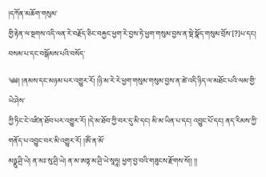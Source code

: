 ﻿  
།དཀོན་མཆོག་གསུམ་  
གྱི་རྟེན་ལ་སྔགས་འདི་ལན་རེ་བརྗོད་ཅིང་བརྐྱང་ཕྱག་རེ་བྱས་ཏེ་ཕྱག་གསུམ་བྱས་ན་སྡེ་སྣོད་གསུམ་བྲོས་[?]པ་དང། བསམ་པ་དང་བསྒོམས་པའི་བསོད་  
  
༄༅། །ནམས་དང་མཉམ་པར་འགྱུར་རོ། །ཉི་མ་རེ་རེ་ཕྱག་གསུམ་གསུམ་བྱས་ན་ཚེ་འདི་ཉིད་ལ་མཐོང་པའི་ལམ་གྱི་ཡེ་ཤེས་  
ཀྱི་ཏིང་ངེ་འཛིན་ཐོབ་པར་འགྱུར་རོ། །དེ་མ་ཐོབ་ཀྱི་བར་དུ་མི་དང། མི་མ་ཡིན་པ་དང། འབྱུང་པོ་དང། ནད་རིམས་ཀྱི་གནོད་པ་འབྱུང་བར་མི་འགྱུར་རོ། །ཨོཾ་ན་མོ་  
མཉྫུ་ཤྲི་ཡེ། ན་མཿ་སུ་ཤྲི་ཡེ། ན་མ་ཨཏྟ་མ་ཤྲི་ཡེ་སཱཧཱ། ཕྱག་བྱ་བའི་གཟུངས་རྫོགས་སོ།། །།  
